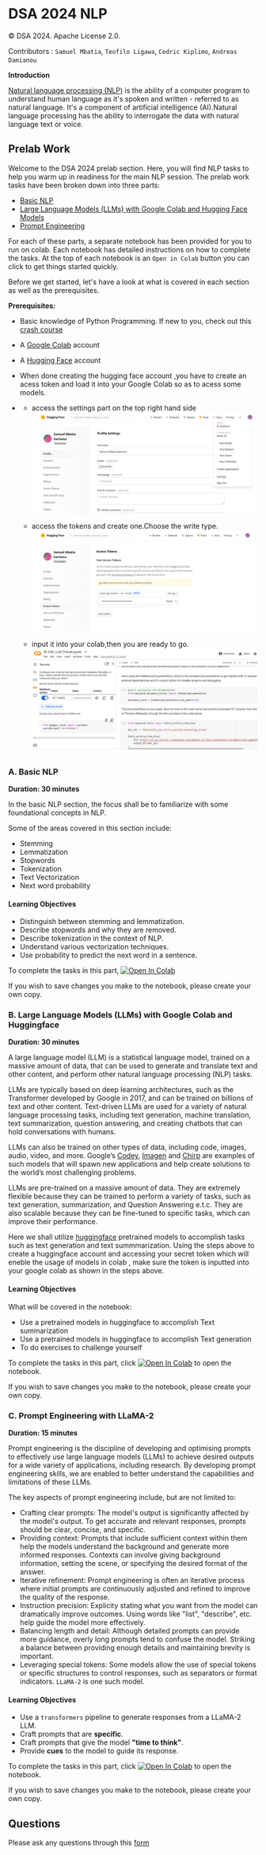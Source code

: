 # DSA 2024 NLP

© DSA 2024. Apache License 2.0.

Contributors : `Samuel Mbatia`, `Teofilo Ligawa`, `Cedric Kiplimo`, `Andreas Damianou`

**Introduction**

[Natural language processing (NLP)](https://www.oracle.com/ke/artificial-intelligence/what-is-natural-language-processing/) is the ability of a computer program to understand human language as it's spoken and written - referred to as natural language. It's a component of artificial intelligence (AI).Natural language processing has the ability to interrogate the data with natural language text or voice.

## Prelab Work
Welcome to the DSA 2024 prelab section. Here, you will find NLP tasks to help you warm up in readiness for the main NLP session. The prelab work tasks have been broken down into three parts:
* [Basic NLP](#a-basic-nlp)
* [Large Language Models (LLMs) with Google Colab and Hugging Face Models](#b-large-language-models-llms-with-google-colab-and-huggingface)
* [Prompt Engineering](#c-prompt-engineering-with-llama-2)

For each of these parts, a separate notebook has been provided for you to run on colab. Each notebook has detailed instructions on how to complete the tasks. At the top of each notebook is an `Open in Colab` button you can click to get things started quickly.

Before we get started, let's have a look at what is covered in each section as well as the prerequisites.

**Prerequisites:**
- Basic knowledge of Python Programming. If new to you, check out this [crash course](https://youtu.be/kqtD5dpn9C8?feature=shared)
- A [Google Colab](https://colab.research.google.com/) account
- A [Hugging Face](https://huggingface.co/join)  account

- When done creating the hugging face account ,you have to create an acess token and load it into your Google Colab so as to acess some models.
- 
  * access the settings part on the top right hand side
  ![HuggingFace Setting](../assets/access.png)
  
  * access the tokens and create one.Choose the write type.
  ![Huggingface Access Tokens](../assets/tokens.png)
  
  * input it into your colab,then you are ready to go.
  ![Secret Key in Colab](../assets/secretkey.png)


### A. Basic NLP
**Duration: 30 minutes**

In the basic NLP section, the focus shall be to familiarize with some foundational concepts in NLP.

Some of the areas covered in this section include:
* Stemming
* Lemmatization
* Stopwords
* Tokenization
* Text Vectorization
* Next word probability

#### Learning Objectives
* Distinguish between stemming and lemmatization.
* Describe stopwords and why they are removed.
* Describe tokenization in the context of NLP.
* Understand various vectorization techniques.
* Use probability to predict the next word in a sentence.

To complete the tasks in this part, <a target="_blank" href="https://colab.research.google.com/github/DeKUT-DSAIL/DSA-2024-NLP/blob/main/pre-lab/simple_nlp_prelab.ipynb"><img src="https://colab.research.google.com/assets/colab-badge.svg" alt="Open In Colab"/></a>

If you wish to save changes you make to the notebook, please create your own copy.


### B. Large Language Models (LLMs) with Google Colab and Huggingface
**Duration: 30 minutes**

A large language model (LLM) is a statistical language model, trained on a massive amount of data, that can be used to generate and translate text and other content, and perform other natural language processing (NLP) tasks.

LLMs are typically based on deep learning architectures, such as the Transformer developed by Google in 2017, and can be trained on billions of text and other content. Text-driven LLMs are used for a variety of natural language processing tasks, including text generation, machine translation, text summarization, question answering, and creating chatbots that can hold conversations with humans.

LLMs can also be trained on other types of data, including code, images, audio, video, and more. Google’s [Codey](https://cloud.google.com/vertex-ai/docs/generative-ai/code/code-models-overview), [Imagen](https://cloud.google.com/vertex-ai/docs/generative-ai/image/overview) and [Chirp](https://cloud.google.com/vertex-ai/docs/generative-ai/speech/speech-to-text) are examples of such models that will spawn new applications and help create solutions to the world’s most challenging problems.

LLMs are pre-trained on a massive amount of data. They are extremely flexible because they can be trained to perform a variety of tasks, such as text generation, summarization, and  Question Answering e.t.c. They are also scalable because they can be fine-tuned to specific tasks, which can improve their performance.

Here we shall utilize [huggingface](https://huggingface.co/models) pretrained models to accomplish tasks such as text generation and text summmarization. Using the steps above to create a huggingface account and accessing your secret token which will eneble the usage of models in colab , make sure the token is inputted into your google colab as shown in the steps above.

#### Learning Objectives
What will be covered in the notebook:
* Use a pretrained models in huggingface to accomplish Text summarization
* Use a pretrained models in huggingface to accomplish Text generation
* To do exercises to challenge yourself

To complete the tasks in this part, click <a target="_blank" href="https://colab.research.google.com/github/DeKUT-DSAIL/DSA-2024-NLP/blob/main/pre-lab/DSA_LLM_PreLab.ipynb"><img src="https://colab.research.google.com/assets/colab-badge.svg" alt="Open In Colab"/></a> to open the notebook.

If you wish to save changes you make to the notebook, please create your own copy.


### C. Prompt Engineering with LLaMA-2
**Duration: 15 minutes**

Prompt engineering is the discipline of developing and optimising prompts to effectively use large language models (LLMs) to achieve desired outputs for a wide variety of applications, including research. By developing prompt engineering skills, we are enabled to better understand the capabilities and limitations of these LLMs.

The key aspects of prompt engineering include, but are not limited to:
* Crafting clear prompts: The model's output is significantly affected by the model's output. To get accurate and relevant responses, prompts should be clear, concise, and specific.
* Providing context: Prompts that include sufficient context within them help the models understand the background and generate more informed responses. Contexts can involve giving background information, setting the scene, or specifying the desired format of the answer.
* Iterative refinement: Prompt engineering is often an iterative process where initial prompts are continuously adjusted and refined to improve the quality of the response.
* Instruction precision: Explicity stating what you want from the model can dramatically improve outcomes. Using words like "list", "describe", etc. help guide the model more effectively.
* Balancing length and detail: Although detailed prompts can provide more guidance, overly long prompts tend to confuse the model. Striking a balance between providing enough details and maintaining brevity is important.
* Leveraging special tokens: Some models allow the use of special tokens or specific structures to control responses, such as separators or format indicators. `LLaMA-2` is one such model.


#### Learning Objectives
- Use a `transformers` pipeline to generate responses from a LLaMA-2 LLM.
- Craft prompts that are **specific**.
- Craft prompts that give the model **"time to think"**.
- Provide **cues** to the model to guide its response.

To complete the tasks in this part, click <a target="_blank" href="https://colab.research.google.com/github/DeKUT-DSAIL/DSA-2024-NLP/blob/main/pre-lab/prompt_engineering_prelab.ipynb"><img src="https://colab.research.google.com/assets/colab-badge.svg" alt="Open In Colab"/></a> to open the notebook.

If you wish to save changes you make to the notebook, please create your own copy.


## Questions

Please ask any questions through this [form](https://forms.gle/dbd19Sk1VPydsAtp8)